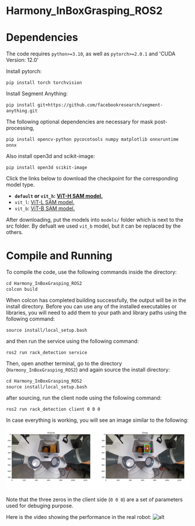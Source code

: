 # Harmony_InBoxGrasping_ROS2

# Dependencies
The code requires `python>=3.10`, as well as `pytorch>=2.0.1` and 'CUDA Version: 12.0'

Install pytorch:
```
pip install torch torchvision 
```

Install Segment Anything:
```
pip install git+https://github.com/facebookresearch/segment-anything.git
```


The following optional dependencies are necessary for mask post-processing, 

```
pip install opencv-python pycocotools numpy matplotlib onnxruntime onnx 
```

Also install open3d and scikit-image:
```
pip install open3d scikit-image
```


Click the links below to download the checkpoint for the corresponding model type.

- **`default` or `vit_h`: [ViT-H SAM model.](https://dl.fbaipublicfiles.com/segment_anything/sam_vit_h_4b8939.pth)**
- `vit_l`: [ViT-L SAM model.](https://dl.fbaipublicfiles.com/segment_anything/sam_vit_l_0b3195.pth)
- `vit_b`: [ViT-B SAM model.](https://dl.fbaipublicfiles.com/segment_anything/sam_vit_b_01ec64.pth)


After downloading, put the models into `models/` folder which is next to the src folder. By defualt we used `vit_b` model, but it can be replaced by the others.


# Compile and Running
To compile the code, use the following commands inside the directory:
```
cd Harmony_InBoxGrasping_ROS2
colcon build
```
When colcon has completed building successfully, the output will be in the install directory. Before you can use any of the installed executables or libraries, you will need to add them to your path and library paths using the following command:
```
source install/local_setup.bash 
``` 

and then run the service using the following command:
```
ros2 run rack_detection service
```

Then, open another terminal, go to the directory (`Harmony_InBoxGrasping_ROS2`) and again source the install directory:
```
cd Harmony_InBoxGrasping_ROS2
source install/local_setup.bash 
```
after sourcing, run the client node using the following command:
```
ros2 run rack_detection client 0 0 0
```
In case everything is working, you will see an image similar to the following:
![alt](images/img_sample.png)


Note that the three zeros in the client side (`0 0 0`) are a set of parameters used for debuging purpose. 

Here is the video showing the performance in the real robot:
![alt](images/yumi_video.gif)
